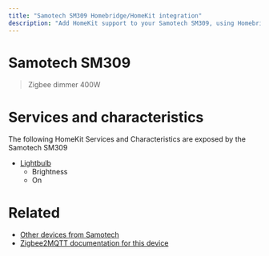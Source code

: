 ```yaml
---
title: "Samotech SM309 Homebridge/HomeKit integration"
description: "Add HomeKit support to your Samotech SM309, using Homebridge, Zigbee2MQTT and homebridge-z2m."
---
```

<!---
This file has been GENERATED using src/docgen/docgen.ts
DO NOT EDIT THIS FILE MANUALLY!
-->
# Samotech SM309
> Zigbee dimmer 400W


# Services and characteristics
The following HomeKit Services and Characteristics are exposed by
the Samotech SM309

* [Lightbulb](../../light.md)
  * Brightness
  * On


# Related
* [Other devices from Samotech](../index.md#samotech)
* [Zigbee2MQTT documentation for this device](https://www.zigbee2mqtt.io/devices/SM309.html)